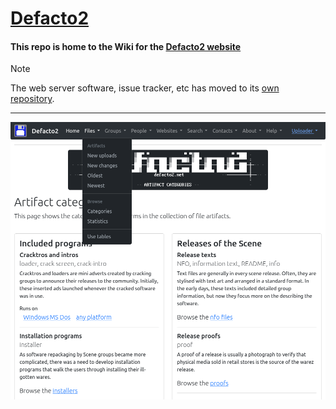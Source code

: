# [Defacto2](https://defacto2.net)

#### This repo is home to the Wiki for the [Defacto2 website](https://defacto2.net)

> [!NOTE]
 The web server software, issue tracker, etc has moved to its [own repository](https://github.com/Defacto2/server).

---

![Website screen shot](images/navbar1008x887.webp)
